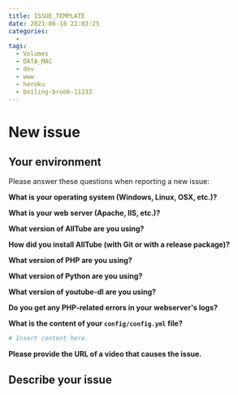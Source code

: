 ```yaml
---
title: ISSUE_TEMPLATE
date: 2021-06-18 22:03:25
categories:
  - 
tags:
  - Volumes
  - DATA_MAC
  - dev
  - www
  - heroku
  - boiling-brook-11233
---
```


# New issue

## Your environment

Please answer these questions when reporting a new issue:

**What is your operating system (Windows, Linux, OSX, etc.)?**

**What is your web server (Apache, IIS, etc.)?**

**What version of AllTube are you using?**

**How did you install AllTube (with Git or with a release package)?**

**What version of PHP are you using?**

**What version of Python are you using?**

**What version of youtube-dl are you using?**

**Do you get any PHP-related errors in your webserver's logs?**

**What is the content of your `config/config.yml` file?**

```yaml
# Insert content here.
```

**Please provide the URL of a video that causes the issue.**

## Describe your issue
